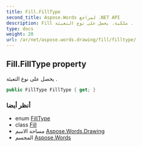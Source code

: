 ```yaml
---
title: Fill.FillType
second_title: Aspose.Words لمراجع .NET API
description: Fill ملكية. يحصل على نوع التعبئة .
type: docs
weight: 20
url: /ar/net/aspose.words.drawing/fill/filltype/
---
```

## Fill.FillType property

يحصل على نوع التعبئة .

```csharp
public FillType FillType { get; }
```

### أنظر أيضا

* enum [FillType](../../filltype/)
* class [Fill](../)
* مساحة الاسم [Aspose.Words.Drawing](../../fill/)
* المجسم [Aspose.Words](../../../)


